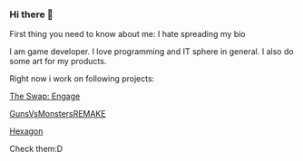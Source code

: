 ### Hi there 👋

First thing you need to know about me: I hate spreading my bio

I am game developer. I love programming and IT sphere in general. I also do some art for my products.

Right now i work on following projects:

<a href="https://github.com/olegeer/The_Swap_Engage_Public">The Swap: Engage</a>

<a href="https://github.com/olegeer/Strategy">GunsVsMonstersREMAKE</a>

<a href="https://github.com/olegeer/Hexagon">Hexagon</a>

Check them:D
